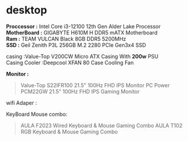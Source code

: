 # desktop

**Proccessor :** Intel Core i3-12100 12th Gen Alder Lake Processor\
**MotherBoard :** GIGABYTE H610M H DDR5 mATX Motherboard \
**Ram :** TEAM VULCAN Black 8GB DDR5 5200MHz\
**SSD :** Geil Zenith P3L 256GB M.2 2280 PCIe Gen3x4 SSD


casing :Value-Top V200CW Micro ATX Casing With **200w** PSU\
Casing Cooler :Deepcool XFAN 80 Case Cooling Fan


**Monitor :**
 > Value-Top S22IFR100 21.5" 100Hz FHD IPS Monitor
 > PC Power PCM22GW 21.5" 100Hz FHD IPS Gaming Monitor
  
wifi Adaper :

KeyBoard Mouse combo:
 > AULA F2023 Wired Keyboard & Mouse Gaming Combo
 > AULA T102 RGB Keyboard & Mouse Gaming Combo
